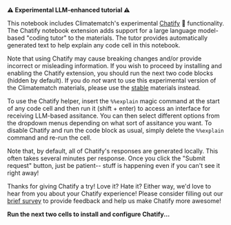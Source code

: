 **⚠ Experimental LLM-enhanced tutorial ⚠**

This notebook includes Climatematch's experimental [Chatify](https://github.com/ContextLab/chatify) 🤖 functionality. The Chatify notebook extension adds support for a large language model-based "coding tutor" to the materials. The tutor provides automatically generated text to help explain any code cell in this notebook.

Note that using Chatify may cause breaking changes and/or provide incorrect or misleading information. If you wish to proceed by installing and enabling the Chatify extension, you should run the next two code blocks (hidden by default). If you do *not* want to use this experimental version of the Climatematch materials, please use the [stable](https://compclimate.neuromatch.io/) materials instead.

To use the Chatify helper, insert the `%%explain` magic command at the start of any code cell and then run it (shift + enter) to access an interface for receiving LLM-based assitance. You can then select different options from the dropdown menus depending on what sort of assitance you want.  To disable Chatify and run the code block as usual, simply delete the `%%explain` command and re-run the cell.

Note that, by default, all of Chatify's responses are generated locally. This often takes several minutes per response.  Once you click the "Submit request" button, just be patient-- stuff is happening even if you can't see it right away!

Thanks for giving Chatify a try! Love it? Hate it? Either way, we'd love to hear from you about your Chatify experience!  Please consider filling out our [brief survey](https://forms.gle/jNq85KVvNwj1JHZV9) to provide feedback and help us make Chatify more awesome!

**Run the next two cells to install and configure Chatify...**